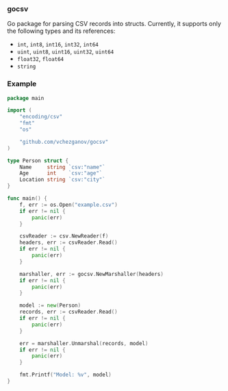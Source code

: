 ### gocsv
Go package for parsing CSV records into structs. Currently, it supports only
the following types and its references:
- `int`, `int8`, `int16`, `int32`, `int64`
- `uint`, `uint8`, `uint16`, `uint32`, `uint64`
- `float32`, `float64`
- `string`

### Example
```go
package main

import (
	"encoding/csv"
	"fmt"
	"os"

	"github.com/vchezganov/gocsv"
)

type Person struct {
	Name     string `csv:"name"`
	Age      int    `csv:"age"`
	Location string `csv:"city"`
}

func main() {
	f, err := os.Open("example.csv")
	if err != nil {
		panic(err)
	}

	csvReader := csv.NewReader(f)
	headers, err := csvReader.Read()
	if err != nil {
		panic(err)
	}

	marshaller, err := gocsv.NewMarshaller(headers)
	if err != nil {
		panic(err)
	}

	model := new(Person)
	records, err := csvReader.Read()
	if err != nil {
		panic(err)
	}

	err = marshaller.Unmarshal(records, model)
	if err != nil {
		panic(err)
	}

	fmt.Printf("Model: %v", model)
}
```